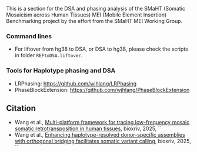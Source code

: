 This is a section for the DSA and phasing analysis of the SMaHT (Somatic Mosaicism across Human Tissues) MEI (Mobile Element Insertion) Benchmarking project by the effort from the SMaHT MEI Working Group.

### Command lines

* For liftover from hg38 to DSA, or DSA to hg38, please check the scripts in folder `REFtoDSA.liftover`.

### Tools for Haplotype phasing and DSA 

* LRPhasing: https://github.com/wjhlang/LRPhasing
* PhaseBlockExtension: https://github.com/wjhlang/PhaseBlockExtension 

## Citation 
* Wang et al., [Multi-platform framework for tracing low-frequency mosaic somatic retrotransposition in human tissues](), bioxriv, 2025, ``
* Wang et al., [Enhancing haplotype-resolved donor-specific assemblies with orthogonal bridging facilitates somatic variant calling](), bioxriv, 2025, ``
